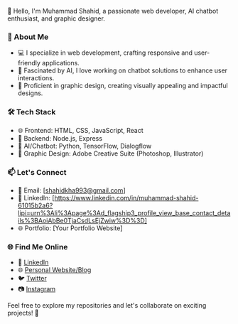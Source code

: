 👋 Hello, I'm Muhammad Shahid, a passionate web developer, AI chatbot enthusiast, and graphic designer.

### 🚀 About Me

- 💻 I specialize in web development, crafting responsive and user-friendly applications.
- 🤖 Fascinated by AI, I love working on chatbot solutions to enhance user interactions.
- 🎨 Proficient in graphic design, creating visually appealing and impactful designs.

### 🛠️ Tech Stack

- 🌐 Frontend: HTML, CSS, JavaScript, React
- 🚀 Backend: Node.js, Express
- 🤖 AI/Chatbot: Python, TensorFlow, Dialogflow
- 🎨 Graphic Design: Adobe Creative Suite (Photoshop, Illustrator)



### 📫 Let's Connect

- 📧 Email: [shahidkha993@gmail.com]
- 🔗 LinkedIn: [https://www.linkedin.com/in/muhammad-shahid-61015b2a6?lipi=urn%3Ali%3Apage%3Ad_flagship3_profile_view_base_contact_details%3BAoiAbBe0TjaCsdLsEjZwiw%3D%3D]
- 🌐 Portfolio: [Your Portfolio Website]

### 🌐 Find Me Online

- 💼 [LinkedIn](https://www.linkedin.com/in/muhammad-shahid-61015b2a6?lipi=urn%3Ali%3Apage%3Ad_flagship3_profile_view_base_contact_details%3BAoiAbBe0TjaCsdLsEjZwiw%3D%3D)
- 🌐 [Personal Website/Blog]()
- 🐦 [Twitter]()
- 📷 [Instagram]()

Feel free to explore my repositories and let's collaborate on exciting projects! 🚀
<!--
**shahidkha9/shahidkha9** is a ✨ _special_ ✨ repository because its `README.md` (this file) appears on your GitHub profile.

Here are some ideas to get you started:

- 🔭 I’m currently working on ...
- 🌱 I’m currently learning ...
- 👯 I’m looking to collaborate on ...
- 🤔 I’m looking for help with ...
- 💬 Ask me about ...
- 📫 How to reach me: ...
- 😄 Pronouns: ...
- ⚡ Fun fact: ...
-->
